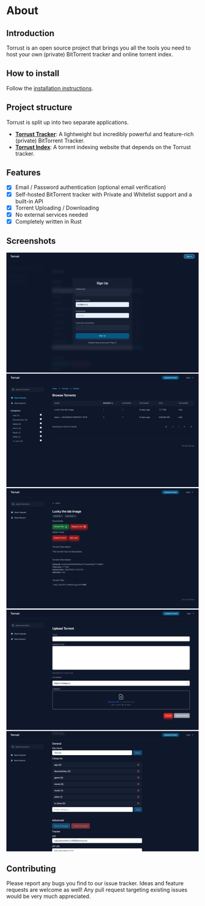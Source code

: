 # About

## Introduction
Torrust is an open source project that brings you all the tools you need to host your own (private) BitTorrent tracker and online torrent index.

## How to install
Follow the [installation instructions](/torrust-documentation/installation/).

## Project structure
Torrust is split up into two separate applications.

- [__Torrust Tracker__](https://github.com/torrust/torrust-tracker): A lightweight but incredibly powerful and feature-rich (private) BitTorrent Tracker.
- [__Torrust Index__](https://github.com/torrust/torrust): A torrent indexing website that depends on the Torrust tracker.

## Features
- [X] Email / Password authentication (optional email verification)
- [X] Self-hosted BitTorrent tracker with Private and Whitelist support and a built-in API 
- [X] Torrent Uploading / Downloading
- [X] No external services needed
- [X] Completely written in Rust

## Screenshots
![Web UI Sign Up page](img/signup.png)
![Web UI Popular page](img/popular.png)
![Web UI Torrent page](img/torrent.png)
![Web UI Upload page](img/upload.png)
![Web UI Settings page](img/settings.png)

## Contributing
Please report any bugs you find to our issue tracker. Ideas and feature requests are welcome as well!
Any pull request targeting existing issues would be very much appreciated.
